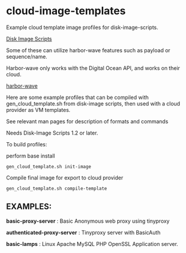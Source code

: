 # cloud-image-templates
Example cloud template image profiles for disk-image-scripts.

[Disk Image Scripts](https://github.com/GIJack/disk-image-scripts)

Some of these can utilize harbor-wave features such as payload or sequence/name.

Harbor-wave only works with the Digital Ocean API, and works on their cloud.

[harbor-wave](https://github.com/gijack/harbor-wave)

Here are some example profiles that can be compiled with gen\_cloud\_template.sh
from disk-image scripts, then used with a cloud provider as VM templates.

See relevant man pages for description of formats and commands

Needs Disk-Image Scripts 1.2 or later.

To build profiles:

perform base install
```
gen_cloud_template.sh init-image
```
Compile final image for export to cloud provider
```
gen_cloud_template.sh compile-template
```

EXAMPLES:
---------
**basic-proxy-server** : Basic Anonymous web proxy using tinyproxy

**authenticated-proxy-server** : Tinyproxy server with BasicAuth

**basic-lamps** : Linux Apache MySQL PHP OpenSSL Application server.
